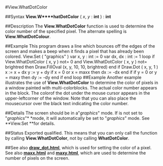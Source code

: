 
#View.WhatDotColor

##Syntax
**View.W****hatDotColor** ( *x*, *y* : **int** ) : **int**

##Description
The **View.WhatDotColor** function is used to determine the color number of the specified pixel. The alternate spelling is **View.WhatDotColour**.

##Example
This program draws a line which bounces off the edges of the screen and makes a beep when it finds a pixel that has already been colored.
        View.Set ( "graphics" )
        var x, y : int := 0
        var dx, dx : int := 1
        loop
            if View.WhatDotColor ( x, y ) not= 0 and
	            View.WhatDotColor ( x, y ) not= brightred then
                Draw.FillOval (x, y, 10, 10, brightred)
            end if
            Draw.Dot ( x, y, 1 )
            x := x + dx
            y := y + dy
            if x = 0 or x = maxx then
                dx := -dx
            end if
            if y = 0 or y = maxy then
                dy := -dy
            end if
        end loop
##Example
Another example illustrates the use of **View.WhatDotColor** to determine the color of pixels in a window painted with multi-colorblocks. The actual color number appears in the block. The colorof the dot under the mouse cursor appears in the upper-leftcorner of the window.  Note that you can also place the mousecursor over the black text indicating the color number.

##Details
The screen should be in a"*graphics*" mode. If is not set to "*graphics*"*  *mode,  it will automatically be set to "*graphics*" mode. See **View.Set **for details.

##Status
Exported qualified.
This means that you can only call the function by calling **View.WhatDotColor**, not by calling **WhatDotColor**.

##See also
**[draw_dot.html](Draw.Dot)**, which is used for setting the color of a pixel. See also **[maxx.html](maxx)** and **[maxy.html](maxy)**, which are used to determine the number of pixels on the screen.
